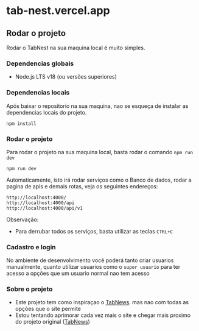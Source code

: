 # tab-nest.vercel.app

## Rodar o projeto

Rodar o TabNest na sua maquina local é muito simples.

### Dependencias globais 
- Node.js LTS v18 (ou versões superiores)

### Dependencias locais
Após baixar o repositorio na sua maquina, nao se esqueça de instalar as dependencias locais do projeto.

```
npm install
```

### Rodar o projeto

Para rodar o projeto na sua maquina local, basta rodar o comando ```npm run dev```

```
npm run dev
```

Automaticamente, isto irá rodar serviços como o Banco de dados, rodar a pagina de apis e demais rotas, veja os seguintes endereços:

```
http://localhost:4000/
http://localhost:4000/api
http://localhost:4000/api/v1
```

Observação:
- Para derrubar todos os serviços, basta utilizar as teclas ```CTRL+C```

### Cadastro e login
No ambiente de desenvolvimento você poderá tanto criar usuarios manualmente, quanto utilizar usuarios como o `super usuario` para ter acesso a opções que um usuario normal nao tem acesso

### Sobre o projeto

- Este projeto tem como inspiraçao o [TabNews](tabnest.com.br). mas nao com todas as opções que o site permite
- Estou tentando aprimorar cada vez mais o site e chegar mais proximo do projeto original ([TabNews](tabnews.com.br))